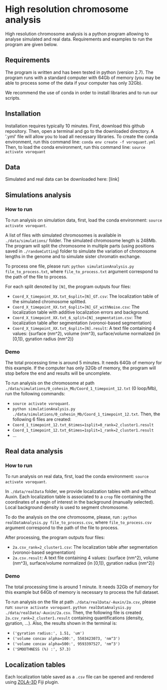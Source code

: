# High resolution chromosome analysis

High resolution chromosome analysis is a python program allowing to analyse simulated and real data. Requirements and examples to run the program are given below.

## Requirements


The program is written and has been tested in python (version 2.7). The program runs with a standard computer with 64Gb of memory (you may be able to process some of the data if your computer has only 32Gb).


We recommend the use of conda in order to install libraries and to run our scripts. 


## Installation

Installation requires typically 10 minutes.
First, download this github repository. 
Then, open a terminal and go to the downloaded directory.
A '.yml' file will allow you to load all necessary libraries. 
To create the conda environment, run this command line:
`conda env create -f voroquant.yml`
Then, to load the conda environment, run this command line:
`source activate voroquant`





## Data

Simulated and real data can be downloaded here: [link]







## Simulations analysis

### How to run


To run analysis on simulation data, first, load the conda environment: `source activate voroquant`. 

A list of files with simulated chromosomes is available in `./data/simulations/` folder. The simulated chromosome length is 248Mb. The program will split the chromosome in multiple parts (using positions saved in `./randomCutting`) folder to simulate the variation of chromosome lengths in the genome and to simulate sister chromatin exchange. 

To process one file, please run: `python simulationAnalysis.py file_to_process.txt`, where `file_to_process.txt` argument correspond to the path of the file to process.

For each split denoted by `[N]`, the program outputs four files:
* `Coord_X_timepoint_XX.txt_6split=[N]_GT.csv`: The localization table of the simulated chromosome splitted.
* `Coord_X_timepoint_XX.txt_6split=[N]_GT_withNoise.csv`: The localization table with additive localization errors and background.
* `Coord_X_timepoint_XX.txt_6_split=[N]_segmentation.csv`: The localization table after segmentation (voronoi-based segmentation)
* `Coord_X_timepoint_XX.txt_6split=[N].result`: A text file containing 4 values: {surface (nm^2), volume (nm^3), surface/volume normalized (in [0,1]), gyration radius (nm^2)}



### Demo

The total processing time is around 5 minutes. It needs 64Gb of memory for this example. If the computer has only 32Gb of memory, the program will stop before the end and results will be uncomplete.

To run analysis on the chromosome at path `./data/simulations/0_cohesin_Mb/Coord_1_timepoint_12.txt` (0 loop/Mb), run the following commands: 
* `source activate voroquant`. 
* `python simulationAnalysis.py ./data/simulations/0_cohesin_Mb/Coord_1_timepoint_12.txt`. 
Then, the following 6 files are created:
* `Coord_1_timepoint_12.txt_6times=1split=0_rank=2_cluster1.result`
* `Coord_1_timepoint_12.txt_6times=1split=1_rank=2_cluster1.result`
* ...




## Real data analysis


### How to run

To run analysis on real data, first, load the conda environment: `source activate voroquant`. 

In `./data/realData` folder, we provide localization tables with and without Auxin. Each localization table is associated to a `crop` file containing the coordinates of a regin of interest in the background (manually selected). Local background density is used to segment chromosome.

To do the analysis on the one chromosome, please, run : `python realDataAnalysis.py file_to_process.csv`, where `file_to_process.csv` argument correspond to the path of the file to process.


After processing, the program outputs four files:
* `2a.csv_rank=2_cluster1.csv`: The localization table after segmentation (voronoi-based segmentation)
* `2a.csv.result`: A text file containing 4 values: {surface (nm^2), volume (nm^3), surface/volume normalized (in [0,1]), gyration radius (nm^2)}


### Demo

The total processing time is around 1 minute. It needs 32Gb of memory for this example but 64Gb of memory is necessary to process the full dataset.

To run analysis on the file at path `./data/realData/-Auxin/2a.csv`, please run: 
`source activate voroquant`. 
`python realDataAnalysis.py ./data/realData/-Auxin/2a.csv`. 
Then, the following file is created `2a.csv_rank=2_cluster1.result` containing quantifications (density, gyration, ...). Also, the results shown in the terminal is:
* `('gyration radius:', 1.51, 'um')`
* `('volume concav alpha=100:', 5503423073, 'nm^3')`
* `('volume concav alpha=500:', 9593397527, 'nm^3')`
* `('SMOOTHNESS (%) :', 57.3)`
 



## Localization tables

Each localization table saved as a `.csv` file can be opened and rendered using [ZOLA-3D](https://github.com/imodpasteur/ZOLA-3D) Fiji plugin. 




